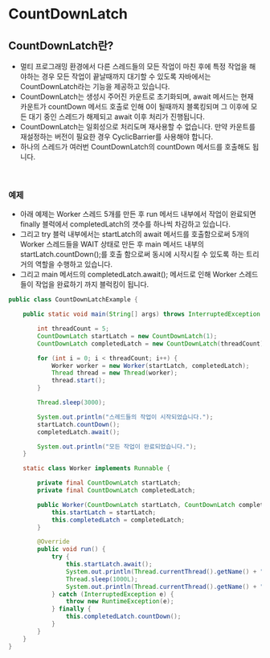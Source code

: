 # CountDownLatch

## CountDownLatch란?

- 멀티 프로그래밍 환경에서 다른 스레드들의 모든 작업이 마친 후에 특정 작업을 해야하는 경우 모든 작업이 끝날때까지 대기할 수 있도록 자바에서는 CountDownLatch라는 기능을 제공하고 있습니다.
- CountDownLatch는 생성시 주어진 카운트로 초기화되며, await 메서드는 현재 카운트가 countDown 메서드 호출로 인해 0이 될때까지 블록킹되며 그 이후에 모든 대기 중인 스레드가 해제되고 await 이후 처리가 진행됩니다.
- CountDownLatch는 일회성으로 처리도며 재사용할 수 없습니다. 만약 카운트를 재설정하는 버전이 필요한 경우 CyclicBarrier를 사용해야 합니다.
- 하나의 스레드가 여러번 CountDownLatch의 countDown 메서드를 호출해도 됩니다.

<br>

### 예제

- 아래 예제는 Worker 스레드 5개를 만든 후 run 메서드 내부에서 작업이 완료되면 finally 블럭에서 completedLatch의 갯수를 하나씩 차감하고 있습니다.
- 그리고 try 블럭 내부에서는 startLatch의 await 메서드를 호출함으로써 5개의 Worker 스레드들을 WAIT 상태로 만든 후 main 메서드 내부의 startLatch.countDown();를 호출 함으로써 동시에 시작시킬 수 있도록 하는 트리거의 역할을 수행하고 있습니다.
- 그리고 main 메서드의 completedLatch.await(); 메서드로 인해 Worker 스레드들이 작업을 완료하기 까지 블럭킹이 됩니다. 

```java
public class CountDownLatchExample {

    public static void main(String[] args) throws InterruptedException {

        int threadCount = 5;
        CountDownLatch startLatch = new CountDownLatch(1);
        CountDownLatch completedLatch = new CountDownLatch(threadCount);

        for (int i = 0; i < threadCount; i++) {
            Worker worker = new Worker(startLatch, completedLatch);
            Thread thread = new Thread(worker);
            thread.start();
        }

        Thread.sleep(3000);

        System.out.println("스레드들의 작업이 시작되었습니다.");
        startLatch.countDown();
        completedLatch.await();

        System.out.println("모든 작업이 완료되었습니다.");
    }

    static class Worker implements Runnable {

        private final CountDownLatch startLatch;
        private final CountDownLatch completedLatch;

        public Worker(CountDownLatch startLatch, CountDownLatch completedLatch) {
            this.startLatch = startLatch;
            this.completedLatch = completedLatch;
        }

        @Override
        public void run() {
            try {
                this.startLatch.await();
                System.out.println(Thread.currentThread().getName() + "가 작업을 수행하고 있습니다.");
                Thread.sleep(1000L);
                System.out.println(Thread.currentThread().getName() + "가 작업을 완료하였습니다.");
            } catch (InterruptedException e) {
                throw new RuntimeException(e);
            } finally {
                this.completedLatch.countDown();
            }
        }
    }
}
```
